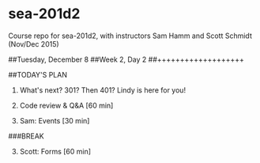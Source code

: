 # sea-201d2
Course repo for sea-201d2, with instructors Sam Hamm and Scott Schmidt (Nov/Dec 2015)


##Tuesday, December 8
##Week 2, Day 2
##+++++++++++++++++++

##TODAY'S PLAN

1. What's next? 301? Then 401? Lindy is here for you!

2. Code review & Q&A [60 min]

3. Sam: Events [30 min]

###BREAK

3. Scott: Forms [60 min]
